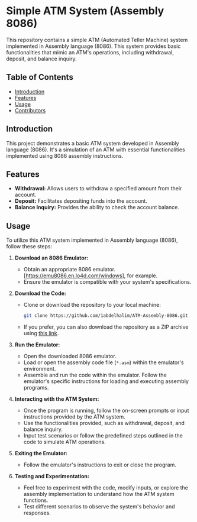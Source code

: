 # Simple ATM System (Assembly 8086)

This repository contains a simple ATM (Automated Teller Machine) system implemented in Assembly language (8086). This system provides basic functionalities that mimic an ATM's operations, including withdrawal, deposit, and balance inquiry.

## Table of Contents

- [Introduction](#introduction)
- [Features](#features)
- [Usage](#usage)
- [Contributors](#Contributors)


## Introduction

This project demonstrates a basic ATM system developed in Assembly language (8086). It's a simulation of an ATM with essential functionalities implemented using 8086 assembly instructions.

## Features

- **Withdrawal:** Allows users to withdraw a specified amount from their account.
- **Deposit:** Facilitates depositing funds into the account.
- **Balance Inquiry:** Provides the ability to check the account balance.

## Usage

To utilize this ATM system implemented in Assembly language (8086), follow these steps:

1. **Download an 8086 Emulator:**
   - Obtain an appropriate 8086 emulator. [https://emu8086.en.lo4d.com/windows], for example.
   - Ensure the emulator is compatible with your system's specifications.

2. **Download the Code:**
   - Clone or download the repository to your local machine:
     ```bash
     git clone https://github.com/1abdelhalim/ATM-Assembly-8086.git
     ```
   - If you prefer, you can also download the repository as a ZIP archive using [this link](https://github.com/1abdelhalim/ATM-Assembly-8086/archive/refs/heads/main.zip).


3. **Run the Emulator:**
   - Open the downloaded 8086 emulator.
   - Load or open the assembly code file (`*.asm`) within the emulator's environment.
   - Assemble and run the code within the emulator. Follow the emulator's specific instructions for loading and executing assembly programs.

4. **Interacting with the ATM System:**
   - Once the program is running, follow the on-screen prompts or input instructions provided by the ATM system.
   - Use the functionalities provided, such as withdrawal, deposit, and balance inquiry.
   - Input test scenarios or follow the predefined steps outlined in the code to simulate ATM operations.

5. **Exiting the Emulator:**
   - Follow the emulator's instructions to exit or close the program.

6. **Testing and Experimentation:**
   - Feel free to experiment with the code, modify inputs, or explore the assembly implementation to understand how the ATM system functions.
   - Test different scenarios to observe the system's behavior and responses.


   


